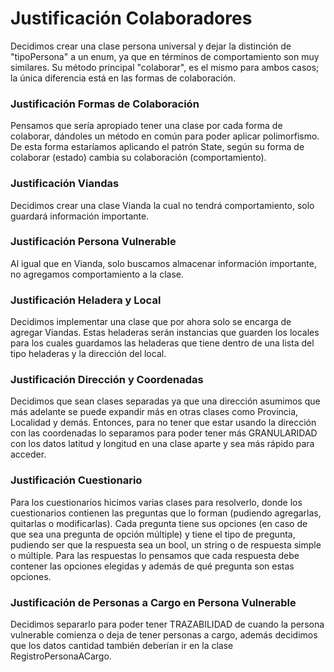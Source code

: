 # Justificación Colaboradores
Decidimos crear una clase persona universal y dejar la distinción de "tipoPersona" a un enum, ya que en términos de comportamiento son muy similares.
Su método principal "colaborar", es el mismo para ambos casos; la única diferencia está en las formas de colaboración.

### Justificación Formas de Colaboración
Pensamos que sería apropiado tener una clase por cada forma de colaborar, dándoles un método en común para poder aplicar polimorfismo.
De esta forma estaríamos aplicando el patrón State, según su forma de colaborar (estado) cambia su colaboración (comportamiento).

### Justificación Viandas
Decidimos crear una clase Vianda la cual no tendrá comportamiento, solo guardará información importante.

### Justificación Persona Vulnerable
Al igual que en Vianda, solo buscamos almacenar información importante, no agregamos comportamiento a la clase.

### Justificación Heladera y Local
Decidimos implementar una clase que por ahora solo se encarga de agregar Viandas.
Estas heladeras serán instancias que guarden los locales para los cuales guardamos las heladeras que tiene dentro de una lista del tipo heladeras y la dirección del local.

### Justificación Dirección y Coordenadas
Decidimos que sean clases separadas ya que una dirección asumimos que más adelante se puede expandir más en otras clases como Provincia, Localidad y demás.
Entonces, para no tener que estar usando la dirección con las coordenadas lo separamos para poder tener más GRANULARIDAD con los datos latitud y longitud en una clase aparte y sea más rápido para acceder.

### Justificación Cuestionario
Para los cuestionarios hicimos varias clases para resolverlo, donde los cuestionarios contienen las preguntas que lo forman (pudiendo agregarlas, quitarlas o modificarlas).
Cada pregunta tiene sus opciones (en caso de que sea una pregunta de opción múltiple) y tiene el tipo de pregunta, pudiendo ser que la respuesta sea un bool, un string o de respuesta simple o múltiple.
Para las respuestas lo pensamos que cada respuesta debe contener las opciones elegidas y además de qué pregunta son estas opciones.

### Justificación de Personas a Cargo en Persona Vulnerable
Decidimos separarlo para poder tener TRAZABILIDAD de cuando la persona vulnerable comienza o deja de tener personas a cargo, además decidimos que los datos cantidad también deberían ir en la clase RegistroPersonaACargo.
